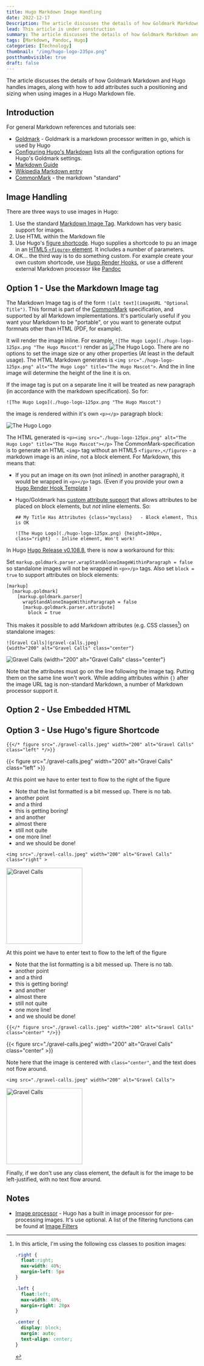 ```yaml
---
title: Hugo Markdown Image Handling
date: 2022-12-17
Description: The article discusses the details of how Goldmark Markdown and Hugo handles images, along with how to add attributes such a positioning and sizing when using images in a Hugo Markdown file.
lead: This article is under construction
summary: The article discusses the details of how Goldmark Markdown and Hugo handles images, along with how to add attributes such a positioning and sizing when using images in a Hugo Markdown file.
tags: [Markdown, Pandoc, Hugo]
categories: [Technology]
thumbnail: "/img/hugo-logo-235px.png"
postthumbvisible: true
draft: false
---
```


The article discusses the details of how Goldmark Markdown and Hugo handles images, along with how to add attributes such a positioning and sizing when using images in a Hugo Markdown file.

## Introduction

For general  Markdown references and tutorials see:

* [Goldmark](https://github.com/yuin/goldmark) - Goldmark is a markdown processor written in go, which is used by Hugo
* [Configuring Hugo's Markdown](https://gohugo.io/getting-started/configuration-markup/) lists all the configuration options for Hugo's Goldmark settings.
* [Markdown Guide](https://www.markdownguide.org/)
* [Wikipedia Markdown entry](https://en.wikipedia.org/wiki/Markdown)
* [CommonMark](https://commonmark.org/) - the markdown "standard"

## Image Handling

There are three ways to use images in Hugo:

1. Use the standard [Markdown Image Tag](https://www.markdownguide.org/basic-syntax/#images-1).  Markdown has very basic support for images.
2. Use HTML within the Markdown file
3. Use Hugo's [figure shortcode](https://gohugo.io/content-management/shortcodes/#figure). Hugo supplies a shortcode to pu an image in an [HTML5 `<figure>` element](https://html5doctor.com/the-figure-figcaption-elements/). It includes a number of parameters.
4. OK... the third way is to do something custom. For example create your own custom shortcode, use [Hugo Render Hooks](https://gohugo.io/templates/render-hooks/), or use a different external Markdown processor like [Pandoc](https://pandoc.org/)

## Option 1 - Use the Markdown Image tag

The Markdown Image tag is of the form `![alt text](imageURL "Optional Title")`. This format is part of the [CommonMark](https://commonmark.org/) specification, and supported by all Markdown implementations. It's particularly useful if you want your Markdown to be "portable", or you want to generate output formnats other than HTML (PDF, for example).

It will render the image inline. For  example, `![The Hugo Logo](./hugo-logo-125px.png "The Hugo Mascot")` render as ![The Hugo Logo](./hugo-logo-125px.png "The Hugo Mascot"). There are no options to set the image size or any other properties (At least in the default usage). The HTML Markdown generates is `<img src="./hugo-logo-125px.png" alt="The Hugo Logo" title="The Hugo Mascot">`. And the in line image will determine the height of the line it is on.

If the image tag is put on a separate line it will be treated as new paragraph (in accordance with the markdown specification). So for:

```
![The Hugo Logo](./hugo-logo-125px.png "The Hugo Mascot")
```

the image is rendered within it's own `<p></p>` paragraph block:

![The Hugo Logo](./hugo-logo-125px.png "The Hugo Mascot")

The HTML generated is `<p><img src="./hugo-logo-125px.png" alt="The Hugo Logo" title="The Hugo Mascot"></p>`
The CommonMark-specification is to generate an HTML `<img>` tag without an HTML5 `<figure>,</figure>` - a markdown image is an _inline_, not a block element. For Markdown, this means that:

* If you put an image on its own (not _inlined_) in another paragraph), it would be wrapped in `<p></p>` tags. (Even if you provide your own a [Hugo Render Hook Template](https://gohugo.io/templates/render-hooks/) )
* Hugo/Goldmark has [custom attribute support](https://gohugo.io/getting-started/configuration-markup/#goldmark) that allows attributes to be placed on block elements, but _not_ inline elements. So:

    ```
    ## My Title Has Attributes {class="myclass}   - Block element, This is OK

    ![The Hugo Logo](./hugo-logo-125px.png) {height=100px, class="right}  - Inline element, Won't work!

In Hugo [Hugo Release v0.108.8](https://github.com/gohugoio/hugo/releases/tag/v0.108.0), there is now a workaround for this:

Set `markup.goldmark.parser.wrapStandAloneImageWithinParagraph = false` so standalone images will not be wrapped in `<p>>/p>` tags. Also set `block = true` to support attributes on block elements:

```
[markup]
  [markup.goldmark]
    [markup.goldmark.parser]
      wrapStandAloneImageWithinParagraph = false
      [markup.goldmark.parser.attribute]
        block = true
```

This makes it possible to add Markdown attributes (e.g. CSS classes[^1]) on standalone images:

```
![Gravel Calls](gravel-calls.jpeg)
{width="200" alt="Gravel Calls" class="center"}
```

![Gravel Calls](./gravel-calls.jpeg)
{width="200" alt="Gravel Calls" class="center"}

Note that the attributes must go on the line following the image tag. Putting them on the same line won't work. While adding attributes within `{}` after the image URL tag is non-standard Markdown, a number of Markdown processor support it.

## Option 2 - Use Embedded HTML

## Option 3 - Use Hugo's figure Shortcode

```
{{</* figure src="./gravel-calls.jpeg" width="200" alt="Gravel Calls" class="left" */>}}
```

{{< figure src="./gravel-calls.jpeg" width="200" alt="Gravel Calls" class="left" >}}

At this point we have to enter text to flow to the right of the figure

* Note that the list formatted is a bit messed up. There is no tab.
* another point
* and a third
* this is getting boring!
* and another
* almost there
* still not quite
* one more line!
* and we should be done!

```
<img src="./gravel-calls.jpeg" width="200" alt="Gravel Calls" class="right" >
```

<img src="./gravel-calls.jpeg" width="200" alt="Gravel Calls" class="right" >

At this point we have to enter text to flow to the left of the figure

* Note that the list formatting is a bit messed up. There is no tab.
* another point
* and a third
* this is getting boring!
* and another
* almost there
* still not quite
* one more line!
* and we should be done!

```
{{</* figure src="./gravel-calls.jpeg" width="200" alt="Gravel Calls" class="center" */>}}
```

{{< figure src="./gravel-calls.jpeg" width="200" alt="Gravel Calls" class="center" >}}

Note here that the image is centered with `class="center"`, and the text does not flow around.

```
<img src="./gravel-calls.jpeg" width="200" alt="Gravel Calls">
```

<img src="./gravel-calls.jpeg" width="200" alt="Gravel Calls">

Finally, if we don't use any class element, the default is for the image to be left-justified, with no text flow around.

## Notes

* [Image processor](https://gohugo.io/content-management/image-processing/) -  Hugo has a built in image processor for pre-processing images. It's use optional. A list of the filtering functions can be found at [Image Filters](https://gohugo.io/functions/images/)

[^1]: In this article, I'm using the following css classes to position images:

    ```css
    .right {
      float:right;
      max-width: 40%;
      margin-left: 5px
    }

    .left {
      float:left;
      max-width: 40%;
      margin-right: 20px
    }

    .center {
      display: block;
      margin: auto;
      text-align: center;
    }
    ```
